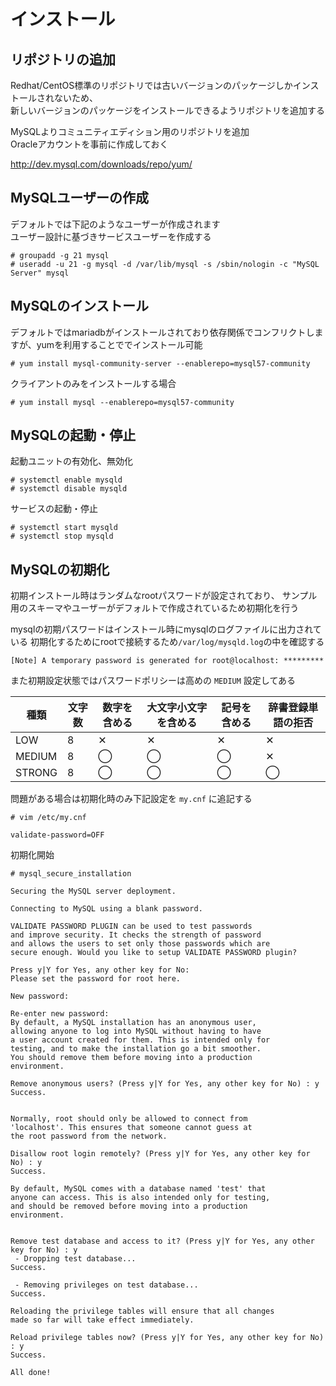 # インストール

## リポジトリの追加
Redhat/CentOS標準のリポジトリでは古いバージョンのパッケージしかインストールされないため、  
新しいバージョンのパッケージをインストールできるようリポジトリを追加する  

MySQLよりコミュニティエディション用のリポジトリを追加  
Oracleアカウントを事前に作成しておく  

http://dev.mysql.com/downloads/repo/yum/  

## MySQLユーザーの作成
デフォルトでは下記のようなユーザーが作成されます  
ユーザー設計に基づきサービスユーザーを作成する  

```
# groupadd -g 21 mysql
# useradd -u 21 -g mysql -d /var/lib/mysql -s /sbin/nologin -c "MySQL Server" mysql
```

## MySQLのインストール
デフォルトではmariadbがインストールされており依存関係でコンフリクトしますが、yumを利用することででインストール可能  

```
# yum install mysql-community-server --enablerepo=mysql57-community  
```

クライアントのみをインストールする場合  

```
# yum install mysql --enablerepo=mysql57-community
```

## MySQLの起動・停止
起動ユニットの有効化、無効化  

```
# systemctl enable mysqld
# systemctl disable mysqld
```

サービスの起動・停止

```
# systemctl start mysqld
# systemctl stop mysqld
```

## MySQLの初期化
初期インストール時はランダムなrootパスワードが設定されており、
サンプル用のスキーマやユーザーがデフォルトで作成されているため初期化を行う  

mysqlの初期パスワードはインストール時にmysqlのログファイルに出力されている
初期化するためにrootで接続するため`/var/log/mysqld.log`の中を確認する  

```
[Note] A temporary password is generated for root@localhost: *********
```

また初期設定状態ではパスワードポリシーは高めの `MEDIUM` 設定してある  

| 種類 | 文字数 | 数字を含める | 大文字小文字を含める | 記号を含める | 辞書登録単語の拒否 |
| -- | -- | -- | -- | -- | -- |
| LOW | 8 | ✕ | ✕ | ✕ | ✕ |
| MEDIUM | 8 | ◯ | ◯ | ◯ | ✕ |
| STRONG | 8 | ◯ | ◯ | ◯ | ◯ |

問題がある場合は初期化時のみ下記設定を `my.cnf` に追記する  

```
# vim /etc/my.cnf

validate-password=OFF
```

初期化開始  

```
# mysql_secure_installation

Securing the MySQL server deployment.

Connecting to MySQL using a blank password.

VALIDATE PASSWORD PLUGIN can be used to test passwords
and improve security. It checks the strength of password
and allows the users to set only those passwords which are
secure enough. Would you like to setup VALIDATE PASSWORD plugin?

Press y|Y for Yes, any other key for No:
Please set the password for root here.

New password:

Re-enter new password:
By default, a MySQL installation has an anonymous user,
allowing anyone to log into MySQL without having to have
a user account created for them. This is intended only for
testing, and to make the installation go a bit smoother.
You should remove them before moving into a production
environment.

Remove anonymous users? (Press y|Y for Yes, any other key for No) : y
Success.


Normally, root should only be allowed to connect from
'localhost'. This ensures that someone cannot guess at
the root password from the network.

Disallow root login remotely? (Press y|Y for Yes, any other key for No) : y
Success.

By default, MySQL comes with a database named 'test' that
anyone can access. This is also intended only for testing,
and should be removed before moving into a production
environment.


Remove test database and access to it? (Press y|Y for Yes, any other key for No) : y
 - Dropping test database...
Success.

 - Removing privileges on test database...
Success.

Reloading the privilege tables will ensure that all changes
made so far will take effect immediately.

Reload privilege tables now? (Press y|Y for Yes, any other key for No) : y
Success.

All done!
```
